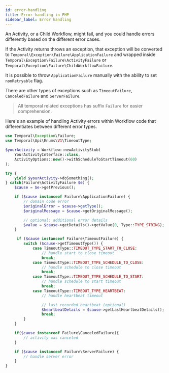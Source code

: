 ```yaml
---
id: error-handling
title: Error handling in PHP
sidebar_label: Error handling
---
```


An Activity, or a Child Workflow, might fail, and you could handle errors differently based on the different
error cases.

If the Activity returns throws an exception, that exception will
be converted to `Temporal\Exception\Failure\ApplicationFailure` and wrapped
inside `Temporal\Exception\Failure\ActivityFailure` or `Temporal\Exception\Failure\ChildWorkflowFailure`.

It is possible to throw `ApplicationFailure` manually with the ability to set `nonRetryable` flag.

There are other types of exceptions such as `TimeoutFailure`, `CanceledFailure` and
`ServerFailure`.

> All temporal related exceptions has suffix `Failure` for easier comprehension.

Here's an example of handling Activity errors within Workflow code that differentiates between different error types.

```php
use Temporal\Exception\Failure;
use Temporal\Api\Enums\V1\TimeoutType;

$yourActivity = Workflow::newActivityStub(
    YourActivityInterface::class,
    ActivityOptions::new()->withScheduleToStartTimeout(60)
);

try {
    yield $yourActivity->doSomething();
} catch(Failure\ActivityFailure $e) {
    $cause = $e->getPrevious();

    if ($cause instanceof Failure\ApplicationFailure) {
        // domain code error
        $originalError = $cause->getType();
        $originalMessage = $cause->getOriginalMessage();

        // optional: additional error details
        $value = $cause->getDetails()->getValue(0, Type::TYPE_STRING);
    }

     if ($cause instanceof Failure\TimeoutFailure) {
        switch ($cause->getTimeoutType()) {
            case TimeoutType::TIMEOUT_TYPE_START_TO_CLOSE:
                // handle start to close timeout
                break;
            case TimeoutType::TIMEOUT_TYPE_SCHEDULE_TO_CLOSE:
                // handle schedule to close timeout
                break;
            case TimeoutType::TIMEOUT_TYPE_SCHEDULE_TO_START:
                // handle schedule to start timeout
                break;
            case TimeoutType::TIMEOUT_TYPE_HEARTBEAT:
                // handle heartbeat timeout

                // last recorded heartbeat (optional)
                $heartbeatDetails = $cause->getLastHeartbeatDetails();
                break;
        }
    }

    if($cause instanceof Failure\CanceledFailure){
        // activity was canceled
    }

    if ($cause instanceof Failure\ServerFailure) {
        // handle server error
    }
}
```
